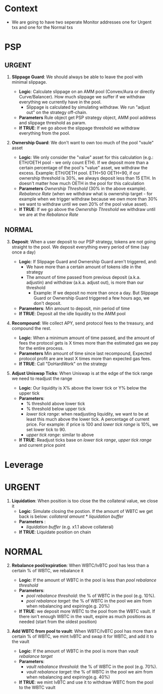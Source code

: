 # Context

- We are going to have two seperate Monitor addresses one for Urgent txs and one for the Normal txs

# PSP

## URGENT
1. **Slippage Guard**: We should always be able to leave the pool with minimal slippage.
    - **Logic**: Calculate slippage on an AMM pool (Convex/Aura or directly Curve/Balancer). How much slippage we suffer if we withdraw everything we currently have in the pool. 
        - Slippage is calculated by simulating withdraw. We run "adjust out" on the strategy off-chain.
    - **Parameters** Rule object get PSP strategy object, AMM pool address and slippage threshold as param. 
    - **If TRUE**: If we go above the slippage threshold we withdraw everything from the pool.

2. **Ownership Guard**: We don't want to own too much of the pool "vaule" asset
    - **Logic**: We only consider the "value" asset for this calculation (e.g.: ETH/OETH pool - we only count ETH). If we deposit more than a certain percentage of the pool's "value" asset, we withdraw the excess. Example: ETH/OETH pool. ETH=50 OETH=90, if our ownership threshold is 30%, we always deposit less than 15 ETH. In doesn't matter how much OETH in the pool for this calculation
     - **Parameters** _Ownership Threshold_ (30% in the above example). _Rebalance Rate_ (when we withdraw what is ownership target - for example when we trigger withdraw because we own more than 30% we want to withdraw until we own 20% of the pool value asset).
    - **If TRUE**: If we go above the _Ownership Threshold_ we withdraw until we are at the _Rebalance Rate_

## NORMAL
3. **Deposit**: When a user deposit to our PSP strategy, tokens are not going straight to the pool. We deposit everything every period of time (say once a day)
     - **Logic**: If Slippage Guard and Ownership Guard aren't triggered, and:
        - We have more than a certain amount of tokens idle in the strategy
        - The amount of time passed from previous deposit (a.k.a. adjustin) and withdraw (a.k.a. adjust out), is more than our threshold
            - Example: If we deposit no more than once a day. But Slippage Guard or Ownership Guard triggered a few hours ago, we don't deposit.
     - **Parameters**: Min amount to deposit, min period of time
    - **If TRUE**: Deposit all the idle liquidity to the AMM pool

4. **Recompound**:  We collect APY, send protocol fees to the treasury, and compound the rest.
    - **Logic**: When a minimum amount of time passed, and the amount of fees the protocol gets is X times more than the estimated gas we pay for the entire process.
     - **Parameters** Min amount of time since last recompound, Expected protocol profit are are least X times more than expected gas fees.
    - **If TRUE**: Call "DoHardWork" on the strategy

5. **Adjust Uniswap Ticks**: When Uniswap is at the edge of the tick range we need to readjust the range
    - **Logic**: Our liquidity is X% above the lower tick or Y% below the upper tick
    - **Parameters**: 
        - % threshold above lower tick
        - % threshold below upper tick
        - _lower tick range_: when readjusting liquidity, we want to be at least this much above the lower tick. A percentage of current price. For example: if price is 100 and _lower tick range_ is 10%, we set lower tick to 90.
        - _upper tick range_: similar to above
    - **If TRUE**: Readjust ticks base on _lower tick range_, _upper tick range_ and current price point



# Leverage

# URGENT
1. **Liquidation**: When position is too close the the collateral value, we close it
    - **Logic**: Simulate closing the postion. If the amount of WBTC we get back is below: _collateral amount_ * _liquidation buffer_
    - **Parameters** : 
        - _liquidation buffer_ (e.g. x1.1 above collateral)
    - **If TRUE**: Liquidate position on chain

# NORMAL
2. **Rebalance pool/expiration**: When WBTC/lvBTC pool has less than a certain % of WBTC, we rebalance it
    - **Logic**: If the amount of WBTC in the pool is less than _pool rebalance threshold_ 
    - **Parameters**: 
        - _pool rebalance threshold_: the % of WBTC in the pool (e.g. 10%). 
        - _pool rebalance target_: the % of WBTC in the pool we aim from when rebalancing and expiring(e.g. 20%)
    - **If TRUE**: we deposit more WBTC to the pool from the WBTC vault. If there isn't enough WBTC in the vault, expire as much positions as needed (start from the oldest position)

3. **Add WBTC from pool to vault**: When WBTC/lvBTC pool has more than a certain % of WBTC, we mint lvBTC and swap it for WBTC, and add it to the vault
    - **Logic**: If the amount of WBTC in the pool is more than _vault rebalance target_ 
    - **Parameters**: 
        - _vault rebalance threshold_: the % of WBTC in the pool (e.g. 70%). 
        - _vault rebalance target_: the % of WBTC in the pool we aim from when rebalancing and expiring(e.g. 40%)
    - **If TRUE**: we mint lvBTC and use it to withdraw WBTC from the pool to the WBTC vault